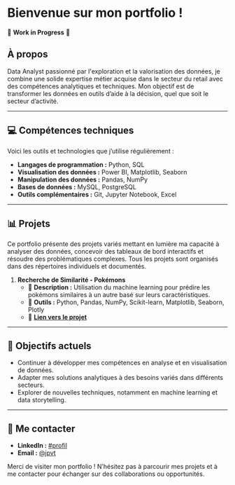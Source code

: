 # Bienvenue sur mon portfolio !

🚧 **Work in Progress** 🚧

## À propos  
Data Analyst passionné par l'exploration et la valorisation des données, je combine une solide expertise métier acquise dans le secteur du retail avec des compétences analytiques et techniques. Mon objectif est de transformer les données en outils d’aide à la décision, quel que soit le secteur d’activité.  

---

## 💻 Compétences techniques  
Voici les outils et technologies que j’utilise régulièrement :  
- **Langages de programmation :** Python, SQL  
- **Visualisation des données :** Power BI, Matplotlib, Seaborn  
- **Manipulation des données :** Pandas, NumPy  
- **Bases de données :** MySQL, PostgreSQL  
- **Outils complémentaires :** Git, Jupyter Notebook, Excel  

---

## 📊 Projets  
Ce portfolio présente des projets variés mettant en lumière ma capacité à analyser des données, concevoir des tableaux de bord interactifs et résoudre des problématiques complexes. Tous les projets sont organisés dans des répertoires individuels et documentés.

1. **Recherche de Similarité - Pokémons**
   - 📄 **Description :** Utilisation du machine learning pour prédire les pokémons similaires à un autre basé sur leurs caractéristiques.
   - 🔧 **Outils :** Python, Pandas, NumPy, Scikit-learn, Matplotlib, Seaborn, Plotly
   - 🌟 **[Lien vers le projet](./machine_learning/recherche_de_similarites/)**

---

## 🎯 Objectifs actuels  
- Continuer à développer mes compétences en analyse et en visualisation de données.  
- Adapter mes solutions analytiques à des besoins variés dans différents secteurs.  
- Explorer de nouvelles techniques, notamment en machine learning et data storytelling.  

---

## 🚀 Me contacter  
- **LinkedIn :** [#profil](https://www.linkedin.com/in/jpvt33)
- **Email :** [@jpvt](mailto:jpvt@outlook.fr)

Merci de visiter mon portfolio ! N’hésitez pas à parcourir mes projets et à me contacter pour échanger sur des collaborations ou opportunités.  